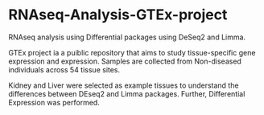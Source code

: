 # RNAseq-Analysis-GTEx-project
RNAseq analysis using Differential packages using DeSeq2 and Limma.

GTEx project ia a puiblic repository that aims to study tissue-specific gene expression and expression. Samples are collected from Non-diseased individuals across 54 tissue sites. 

Kidney and Liver were selected as example tissues to understand the differences between DEseq2 and Limma packages. Further, Differential Expression was performed. 
